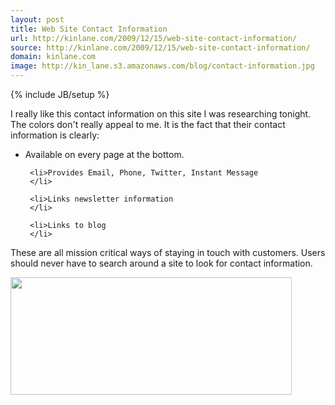 ```yaml
---
layout: post
title: Web Site Contact Information
url: http://kinlane.com/2009/12/15/web-site-contact-information/
source: http://kinlane.com/2009/12/15/web-site-contact-information/
domain: kinlane.com
image: http://kin_lane.s3.amazonaws.com/blog/contact-information.jpg
---
```

{% include JB/setup %}<p>
     I really like this contact information on this site I was researching tonight. The colors don't really appeal to me. It is the fact that their contact information is clearly:
</p>

<ul class="mainlist">
     <li>Available on every page at the bottom.
     </li>

     <li>Provides Email, Phone, Twitter, Instant Message
     </li>

     <li>Links newsletter information
     </li>

     <li>Links to blog
     </li>
</ul>

<p>
     These are all mission critical ways of staying in touch with customers. Users should never have to search around a site to look for contact information.
</p>

<p class="c1">
     <img class="aligncenter"
        title="Contact Information"
        src="http://kin_lane.s3.amazonaws.com/blog/contact-information.jpg"
        alt=""
        width="450"
        height="188" />
</p>